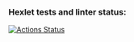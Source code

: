 ### Hexlet tests and linter status:
[![Actions Status](https://github.com/gr8arty/frontend-project-lvl2/workflows/hexlet-check/badge.svg)](https://github.com/gr8arty/frontend-project-lvl2/actions)